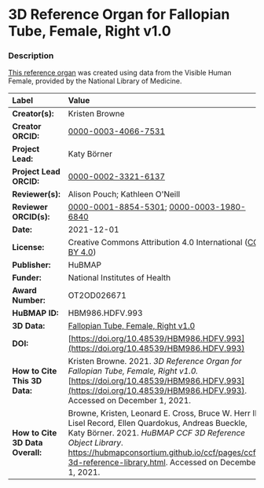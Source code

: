 # 3D Reference Organ for Fallopian Tube, Female, Right v1.0

### Description
[This reference organ](https://hubmapconsortium.github.io/ccf/pages/ccf-3d-reference-library.html) was created using data from the Visible Human Female, provided by the National Library of Medicine.

| Label | Value |
| :------------- |:-------------|
| **Creator(s):** | Kristen Browne |
| **Creator ORCID:** | [0000-0003-4066-7531](https://orcid.org/0000-0003-4066-7531) |
| **Project Lead:** | Katy B&ouml;rner |
| **Project Lead ORCID:** | [0000-0002-3321-6137](https://orcid.org/0000-0002-3321-6137) |
| **Reviewer(s):** | Alison Pouch; Kathleen O'Neill |
| **Reviewer ORCID(s):** |[0000-0001-8854-5301](https://doi.org/10.5072/0000-0001-8854-5301); [0000-0003-1980-6840](https://doi.org/10.5072/0000-0003-1980-6840) |
| **Date:** | 2021-12-01 |
| **License:** | Creative Commons Attribution 4.0 International ([CC BY 4.0](https://creativecommons.org/licenses/by/4.0/)) |
| **Publisher:** | HuBMAP |
| **Funder:** | National Institutes of Health |
| **Award Number:** | OT2OD026671 |
| **HuBMAP ID:** | HBM986.HDFV.993 |
| **3D Data:** | [Fallopian Tube, Female, Right v1.0](https://hubmapconsortium.github.io/ccf-releases/v1.1/models/VH_F_Fallopian_Tube_R.glb) |
| **DOI:** | [https://doi.org/10.48539/HBM986.HDFV.993](https://doi.org/10.48539/HBM986.HDFV.993) |
| **How to Cite This 3D Data:** | Kristen Browne. 2021. *3D Reference Organ for Fallopian Tube, Female, Right v1.0.* [https://doi.org/10.48539/HBM986.HDFV.993](https://doi.org/10.48539/HBM986.HDFV.993). Accessed on December 1, 2021. |
| **How to Cite 3D Data Overall:** | Browne, Kristen, Leonard E. Cross, Bruce W. Herr II, Lisel Record, Ellen Quardokus, Andreas Bueckle, Katy B&ouml;rner. 2021. *HuBMAP CCF 3D Reference Object Library*. https://hubmapconsortium.github.io/ccf/pages/ccf-3d-reference-library.html. Accessed on December 1, 2021. |
